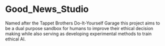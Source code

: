 # Good_News_Studio
Named after the Tappet Brothers Do-It-Yourself Garage this project aims to be a dual purpose sandbox for humans to improve their ethical decision making while also serving as developing experimental methods to train ethical AI.
